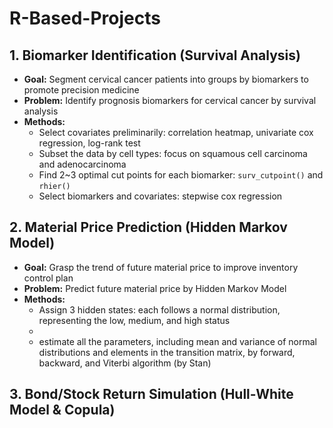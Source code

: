 # R-Based-Projects

## 1. Biomarker Identification (Survival Analysis)
* **Goal:** Segment cervical cancer patients into groups by biomarkers to promote precision medicine <br/>
* **Problem:** Identify prognosis biomarkers for cervical cancer by survival analysis <br/>
* **Methods:**  <br/>
  * Select covariates preliminarily: correlation heatmap, univariate cox regression, log-rank test 
  * Subset the data by cell types: focus on squamous cell carcinoma and adenocarcinoma 
  * Find 2~3 optimal cut points for each biomarker: `surv_cutpoint()` and `rhier()` 
  * Select biomarkers and covariates: stepwise cox regression

## 2. Material Price Prediction (Hidden Markov Model)
* **Goal:** Grasp the trend of future material price to improve inventory control plan <br/>
* **Problem:** Predict future material price by Hidden Markov Model <br/>
* **Methods:**  <br/>
  * Assign 3 hidden states: each follows a normal distribution, representing the low, medium, and high status
  * 
  * estimate all the parameters, including mean and variance of normal distributions and elements in the transition matrix, by forward, backward, and Viterbi algorithm (by Stan)
  
## 3. Bond/Stock Return Simulation (Hull-White Model & Copula)
